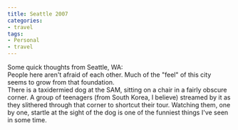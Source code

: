 ```yaml
---
title: Seattle 2007
categories:
- travel
tags:
- Personal
- travel
---
```


Some quick thoughts from Seattle, WA:  
People here aren't afraid of each other. Much of the "feel" of this city seems to grow from that foundation.  
There is a taxidermied dog at the SAM, sitting on a chair in a fairly obscure corner.  A group of teenagers (from South Korea, I believe) streamed by it as they slithered through that corner to shortcut their tour.  Watching them, one by one, startle at the sight of the dog is one of the funniest things I've seen in some time.


